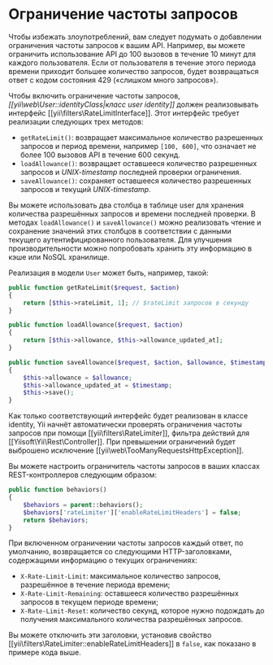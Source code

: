 Ограничение частоты запросов
===============================

Чтобы избежать злоупотреблений, вам следует подумать о добавлении ограничения частоты запросов к вашим API. Например,
вы можете ограничить использование API до 100 вызовов в течение 10 минут для каждого пользователя. Если от пользователя
в течение этого периода времени приходит большее количество запросов, будет возвращаться ответ с кодом состояния 429
(«слишком много запросов»).

Чтобы включить ограничение частоты запросов, *[[yii\web\User::identityClass|класс user identity]]* должен реализовывать
интерфейс [[yii\filters\RateLimitInterface]]. Этот интерфейс требует реализации следующих трех методов:

* `getRateLimit()`: возвращает максимальное количество разрешенных запросов и период времени, например `[100, 600]`, что
  означает не более 100 вызовов API в течение 600 секунд.
* `loadAllowance()`: возвращает оставшееся количество разрешенных запросов и *UNIX-timestamp* последней проверки
  ограничения.
* `saveAllowance()`: сохраняет оставшееся количество разрешенных запросов и текущий *UNIX-timestamp*.

Вы можете использовать два столбца в таблице user для хранения количества разрешённых запросов и времени последней проверки.
В методах `loadAllowance()` и `saveAllowance()` можно реализовать чтение и сохранение значений этих столбцов в соответствии
с данными текущего аутентифицированного пользователя. Для улучшения производительности можно попробовать хранить эту
информацию в кэше или NoSQL хранилище.

Реализация в модели `User` может быть, например, такой:

```php
public function getRateLimit($request, $action)
{
    return [$this->rateLimit, 1]; // $rateLimit запросов в секунду
}

public function loadAllowance($request, $action)
{
    return [$this->allowance, $this->allowance_updated_at];
}

public function saveAllowance($request, $action, $allowance, $timestamp)
{
    $this->allowance = $allowance;
    $this->allowance_updated_at = $timestamp;
    $this->save();
}
```


Как только соответствующий интерфейс будет реализован в классе identity, Yii начнёт автоматически проверять ограничения
частоты запросов при помощи [[yii\filters\RateLimiter]], фильтра действий для [[Yiisoft\Yii\Rest\Controller]]. При превышении
ограничений будет выброшено исключение [[yii\web\TooManyRequestsHttpException]].

Вы можете настроить ограничитель частоты запросов в ваших классах REST-контроллеров следующим образом:

```php
public function behaviors()
{
    $behaviors = parent::behaviors();
    $behaviors['rateLimiter']['enableRateLimitHeaders'] = false;
    return $behaviors;
}
```

При включенном ограничении частоты запросов каждый ответ, по умолчанию, возвращается со следующими HTTP-заголовками,
содержащими информацию о текущих ограничениях:

* `X-Rate-Limit-Limit`: максимальное количество запросов, разрешённое в течение периода времени;
* `X-Rate-Limit-Remaining`: оставшееся количество разрешённых запросов в текущем периоде времени;
* `X-Rate-Limit-Reset`: количество секунд, которое нужно подождать до получения максимального количества разрешённых
  запросов.

Вы можете отключить эти заголовки, установив свойство [[yii\filters\RateLimiter::enableRateLimitHeaders]] в `false`,
как показано в примере кода выше.
